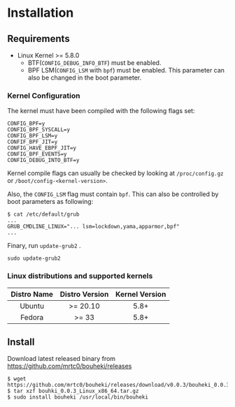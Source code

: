 # Installation

## Requirements

* Linux Kernel >= 5.8.0
  * BTF(`CONFIG_DEBUG_INFO_BTF`) must be enabled.
  * BPF LSM(`CONFIG_LSM` with `bpf`) must be enabled. This parameter can also be changed in the boot parameter.

### Kernel Configuration

The kernel must have been compiled with the following flags set:

```shell
CONFIG_BPF=y
CONFIG_BPF_SYSCALL=y
CONFIG_BPF_LSM=y
CONFIF_BPF_JIT=y
CONFIG_HAVE_EBPF_JIT=y
CONFIG_BPF_EVENTS=y
CONFIG_DEBUG_INTO_BTF=y
```

Kernel compile flags can usually be checked by looking at `/proc/config.gz` or `/boot/config-<kernel-version>`.

Also, the `CONFIG_LSM` flag must contain `bpf`. This can also be controlled by boot parameters as following:

```shell
$ cat /etc/default/grub
...
GRUB_CMDLINE_LINUX="... lsm=lockdown,yama,apparmor,bpf"
...
```

Finary, run `update-grub2` .

```shell
sudo update-grub2
```

### Linux distributions and supported kernels

| Distro Name | Distro Version | Kernel Version |
|:-----------:|:--------------:|:--------------:|
| Ubuntu | >= 20.10 | 5.8+ |
| Fedora | >= 33 | 5.8+ |

## Install

Download latest released binary from https://github.com/mrtc0/bouheki/releases

```shell
$ wget https://github.com/mrtc0/bouheki/releases/download/v0.0.3/bouheki_0.0.3_Linux_x86_64.tar.gz
$ tar xzf bouhki_0.0.3_Linux_x86_64.tar.gz
$ sudo install bouheki /usr/local/bin/bouheki
```